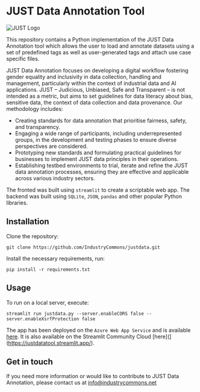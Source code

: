 # JUST Data Annotation Tool

![JUST Logo](images/logo.png "JUST Logo")

This repository contains a Python implementation of the JUST Data Annotation tool which allows the user to load and annotate datasets using a set of predefined tags as well as user-generated tags and attach use case specific files.

JUST Data Annotation focuses on developing a digital workflow fostering gender equality and inclusivity in data collection, handling and management, particularly within the context of industrial data and AI applications. JUST – Judicious, Unbiased, Safe and Transparent – is not intended as a metric, but aims to set guidelines for data literacy about bias, sensitive data, the context of data collection and data provenance. Our methodology includes:
* Creating standards for data annotation that prioritise fairness, safety, and transparency.
* Engaging a wide range of participants, including underrepresented groups, in the development and testing phases to ensure diverse perspectives are considered.
* Prototyping new standards and formulating practical guidelines for businesses to implement JUST data principles in their operations.
* Establishing testbed environments to trial, iterate and refine the JUST data annotation processes, ensuring they are effective and applicable across various industry sectors.

The fronted was built using ```streamlit``` to create a scriptable web app. The backend was built using ```SQLite```, ```JSON```, ```pandas``` and other popular Python libraries.

## Installation
Clone the repository:

```git clone https://github.com/IndustryCommons/justdata.git```

Install the necessary requirements, run:  

```pip install -r requirements.txt```

## Usage
To run on a local server, execute:  

```streamlit run justdata.py --server.enableCORS false --server.enableXsrfProtection false```

The app has been deployed on the ```Azure Web App Service``` and is available [here](https://justdataanno.azurewebsites.net/). It is also available on the Streamlit Community Cloud [here](](https://justdatatool.streamlit.app/).

## Get in touch
If you need more information or would like to contribute to JUST Data Annotation, please contact us at info@industrycommons.net
